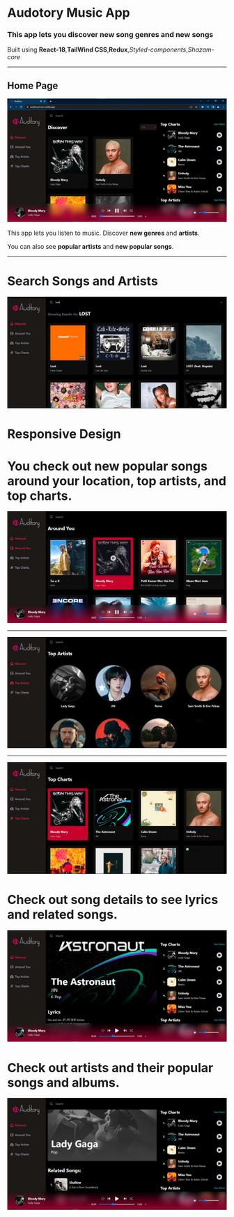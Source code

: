 # Audotory Music App
### This app lets you discover new song **genres** and new **songs**
Built using **React-18**,**TailWind CSS**,**Redux**,*Styled-components*,*Shazam-core*

***
## Home Page
![Home Page](https://github.com/Sidhartha-Saxena/Auditory/blob/master/homepage1.jpg?raw=true "HomePage")

This app lets you listen to music. Discover **new genres** and **artists**.

You can also see **popular artists** and **new popular songs**.

***

# Search Songs and Artists

![Search Page](https://github.com/Sidhartha-Saxena/Auditory/blob/master/searchpage.jpg?raw=true "Search Page")

# Responsive Design


# You check out new popular songs around your location, top artists, and top charts.

![Around You Page](https://github.com/Sidhartha-Saxena/Auditory/blob/master/aroundyoupage.jpg?raw=true "Around You Page")

***
![Top artists](https://github.com/Sidhartha-Saxena/Auditory/blob/master/topartistpage.jpg?raw=true "Top artists")

***

![Top charts](https://github.com/Sidhartha-Saxena/Auditory/blob/master/topchartspage.jpg?raw=true "Top charts")

# Check out song details to see lyrics and related songs.

![Song Details](https://github.com/Sidhartha-Saxena/Auditory/blob/master/songdetailspage.jpg?raw=true "Artist detail")

# Check out artists and their popular songs and albums.

![Artist Details](https://github.com/Sidhartha-Saxena/Auditory/blob/master/artistdetailpage.jpg?raw=true "Artist detail")  

